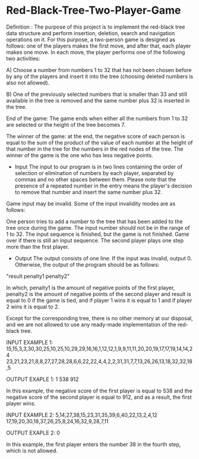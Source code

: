 # Red-Black-Tree-Two-Player-Game

Definition :
The purpose of this project is to implement the red-black tree data structure and perform insertion, deletion, search and navigation operations on it. For this purpose, a two-person game is designed as follows: one of the players makes the first move, and after that, each player makes one move.
In each move, the player performs one of the following two activities:

A) Choose a number from numbers 1 to 32 that has not been chosen before by any of the players and insert it into the tree (choosing deleted numbers is also not allowed).

B) One of the previously selected numbers that is smaller than 33 and still available in the tree is removed and the same number plus 32 is inserted in the tree.

End of the game: The game ends when either all the numbers from 1 to 32 are selected or the height of the tree becomes 7.

The winner of the game: at the end, the negative score of each person is equal to the sum of the product of the value of each number at the height of that number in the tree for the numbers in the red nodes of the tree. The winner of the game is the one who has less negative points.

- Input
The input to our program is in two lines containing the order of selection or elimination of numbers by each player, separated by commas and no other spaces between them.
Please note that the presence of a repeated number in the entry means the player's decision to remove that number and insert the same number plus 32. 

Game input may be invalid. Some of the input invalidity modes are as follows:

One person tries to add a number to the tree that has been added to the tree once during the game.
The input number should not be in the range of 1 to 32.
The input sequence is finished, but the game is not finished.
Game over if there is still an input sequence.
The second player plays one step more than the first player.

- Output
The output consists of one line. If the input was invalid, output 0.
Otherwise, the output of the program should be as follows:

"result penalty1 penalty2"

In which, penalty1 is the amount of negative points of the first player, penalty2 is the amount of negative points of the second player and result is equal to 0 if the game is tied, and if player 1 wins it is equal to 1 and if player 2 wins it is equal to 2.

Except for the corresponding tree, there is no other memory at our disposal, and we are not allowed to use any ready-made implementation of the red-black tree.

INPUT EXAMPLE 1:
15,15,3,3,30,30,25,10,25,10,29,29,16,16,1,12,12,1,9,9,11,11,20,20,19,17,17,19,14,14,24
23,21,23,21,8,8,27,27,28,28,6,6,22,22,4,4,2,2,31,31,7,7,13,26,26,13,18,32,32,18,5

OUTPUT EXAPLE 1:
1 538 912

In this example, the negative score of the first player is equal to 538 and the negative score of the second player is equal to 912, and as a result, the first player wins.


INPUT EXAMPLE 2:
5,14,27,38,15,23,31,35,39,6,40,22,13,2,4,12
17,19,20,30,18,37,26,25,8,24,16,32,9,28,7,11

OUTPUT EXAPLE 2:
0

In this example, the first player enters the number 38 in the fourth step, which is not allowed.
